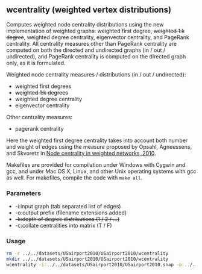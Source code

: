 wcentrality (weighted vertex distributions)
-------------------------------------------

Computes weighted node centrality distributions using the new implementation
of weighted graphs: weighted first degree, ~~weighted 1:k degree~~, weighted degree
centrality, eigenvector centrality, and PageRank centrality. All centrality
measures other than PageRank centrality are computed on both the directed and
undirected graphs (in / out / undirected), and PageRank centrality is computed
on the directed graph only, as it is formulated.

Weighted node centrality measures / distributions (in / out / undirected):

  - weighted first degrees
  - ~~weighted 1:k degrees~~
  - weighted degree centrality
  - eigenvector centrality

Other centrality measures:

  - pagerank centrality

Here the weighted first degree centrality takes into account both number and
weight of edges using the measure proposed by Opsahl, Agneessens, and Skvoretz
in [Node centrality in weighted networks, 2010](http://ac.els-cdn.com/S0378873310000183/1-s2.0-S0378873310000183-main.pdf?_tid=10ae60fc-7cb3-11e4-ab20-00000aab0f6c&acdnat=1417807104_e3b5a51625a02033cdc37883b5069258).

Makefiles are provided for compilation under Windows with Cygwin and gcc,
and under Mac OS X, Linux, and other Unix operating systems with gcc as
well. For makefiles, compile the code with `make all`.

### Parameters ###

  - -i:input graph (tab separated list of edges)
  - -o:output prefix (filename extensions added)
  - ~~-k:depth of degree distributions (1 / 2 / ...)~~
  - -c:collate centralities into matrix (T / F)

### Usage ###

```bash
rm -r ../../datasets/USairport2010/USairport2010/wcentrality
mkdir ../../datasets/USairport2010/USairport2010/wcentrality
wcentrality -i:../../datasets/USairport2010/USairport2010.snap -o:../../datasets/USairport2010/USairport2010/wcentrality/USairport2010 -c:F
```